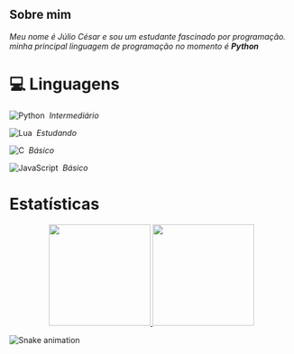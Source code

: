 ## Sobre mim
<em>Meu nome é Júlio César e sou um estudante fascinado por programação.</em>\
<em>minha principal linguagem de programação no momento é **Python**</em>

# 💻 Linguagens

![Python](https://img.shields.io/badge/-Python-050806?style=flat-square&logo=python)&nbsp;
*Intermediário*
 
![Lua](https://img.shields.io/badge/-Lua-050806?style=flat-square&logo=lua)&nbsp;
*Estudando*

![C](https://img.shields.io/badge/-C-050806?style=flat-square&logo=C)&nbsp;
*Básico*

![JavaScript](https://img.shields.io/badge/-JavaScript-050806?style=flat-square&logo=javascript)&nbsp;
*Básico*


# Estatísticas

<p align="center">
<a href="https://github.com/elyamsepha">
  <img height="180em" src="https://github-readme-stats-eight-theta.vercel.app/api?username=elyamsepha&show_icons=true&theme=dark&include_all_commits=true&count_private=true"/>
  <img height="180em" src="https://github-readme-stats-eight-theta.vercel.app/api/top-langs/?username=elyamsepha&layout=compact&langs_count=8&theme=dark"/>
</a>
</p>


![Snake animation](https://github.com/elyamsepha/elyamsepha/blob/output/github-contribution-grid-snake.svg)
